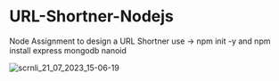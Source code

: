 # URL-Shortner-Nodejs
Node Assignment to design a URL Shortner
use -> npm init -y and npm install express mongodb nanoid

![scrnli_21_07_2023_15-06-19](https://github.com/Turwash/URL-Shortner-Nodejs/assets/121122397/e595e9ca-e125-4e78-8214-6e8e10552933)

